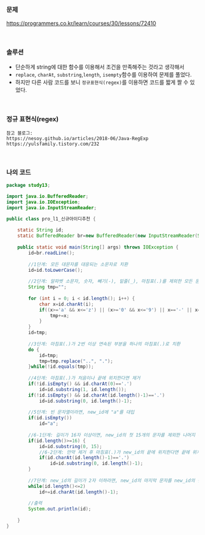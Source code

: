 ### 문제
https://programmers.co.kr/learn/courses/30/lessons/72410

<br>

### 솔루션

- 단순하게 string에 대한 함수를 이용해서 조건을 만족해주는 것라고 생각해서
- `replace`, `charAt`, `substring`,`length`, `isempty`함수를 이용하여 문제를 풀었다.
- 하지만 다른 사람 코드를 보니 `정규표현식(regex)`를 이용하면 코드를 짧게 짤 수 있었다.

<br>

### 정규 표현식(regex)
```
참고 블로그: 
https://nesoy.github.io/articles/2018-06/Java-RegExp
https://yulsfamily.tistory.com/232
```

<br>

### 나의 코드

```java
package study13;

import java.io.BufferedReader;
import java.io.IOException;
import java.io.InputStreamReader;

public class pro_l1_신규아이디추천 {
	
	static String id;
	static BufferedReader br=new BufferedReader(new InputStreamReader(System.in));
	
	public static void main(String[] args) throws IOException {
		id=br.readLine();
		
		//1단계: 모든 대문자를 대응되는 소문자로 치환
		id=id.toLowerCase();
		
		//2단계: 알파벳 소문자, 숫자, 빼기(-), 밑줄(_), 마침표(.)를 제외한 모든 문자를 제거
		String tmp="";
		
		for (int i = 0; i < id.length(); i++) {
			char x=id.charAt(i);
			if((x>='a' && x<='z') || (x>='0' && x<='9') || x=='-' || x=='_' || x=='.') {
				tmp+=x;
			}
		}
		id=tmp;
		
		//3단계: 마침표(.)가 2번 이상 연속된 부분을 하나의 마침표(.)로 치환
		do {
			id=tmp;
			tmp=tmp.replace("..", ".");
		}while(!id.equals(tmp));
		
		//4단계: 마침표(.)가 처음이나 끝에 위치한다면 제거
		if(!id.isEmpty() && id.charAt(0)=='.') 
			id=id.substring(1, id.length());
		if(!id.isEmpty() && id.charAt(id.length()-1)=='.') 
			id=id.substring(0, id.length()-1);
		
		//5단계: 빈 문자열이라면, new_id에 "a"를 대입
		if(id.isEmpty()) 
			id="a";
		
		//6-1단계: 길이가 16자 이상이면, new_id의 첫 15개의 문자를 제외한 나머지 문자들을 모두 제거
		if(id.length()>=16) {
			id=id.substring(0, 15);
			//6-2단계: 만약 제거 후 마침표(.)가 new_id의 끝에 위치한다면 끝에 위치한 마침표(.) 문자를 제거
			if(id.charAt(id.length()-1)=='.') 
				id=id.substring(0, id.length()-1);
		}
		
		//7단계: new_id의 길이가 2자 이하라면, new_id의 마지막 문자를 new_id의 길이가 3이 될 때까지 반복해서 끝에 붙임
		while(id.length()<=2) 
			id+=id.charAt(id.length()-1);
		
		//출력
		System.out.println(id);
		
	}
}

```
